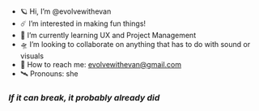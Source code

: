 - 🪐 Hi, I’m @evolvewithevan
- ☄️ I’m interested in making fun things!
- 🌌 I’m currently learning UX and Project Management
- 🛸 I’m looking to collaborate on anything that has to do with sound or visuals
- 📡 How to reach me: evolvewithevan@gmail.com
- 🛰️ Pronouns: she

### *If it can break, it probably already did*
